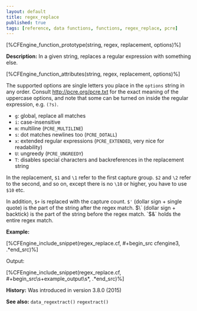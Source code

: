 ```yaml
---
layout: default
title: regex_replace
published: true
tags: [reference, data functions, functions, regex_replace, pcre]
---
```


[%CFEngine_function_prototype(string, regex, replacement, options)%]

**Description:** In a given string, replaces a regular expression with something else.

[%CFEngine_function_attributes(string, regex, replacement, options)%]

The supported options are single letters you place in the `options`
string in any order. Consult http://pcre.org/pcre.txt for the exact
meaning of the uppercase options, and note that some can be turned on
inside the regular expression, e.g. `(?s)`.

* `g`: global, replace all matches
* `i`: case-insensitive
* `m`: multiline (`PCRE_MULTILINE`)
* `s`: dot matches newlines too (`PCRE_DOTALL`)
* `x`: extended regular expressions (`PCRE_EXTENDED`, very nice for readability)
* `U`: ungreedy (`PCRE_UNGREEDY`)
* `T`: disables special characters and backreferences in the replacement string

In the replacement, `$1` and `\1` refer to the first capture group.
`$2` and `\2` refer to the second, and so on, except there is no `\10`
or higher, you have to use `$10` etc.

In addition, `$+` is replaced with the capture count. `$'` (dollar
sign + single quote) is the part of the string after the regex match.
$\` (dollar sign + backtick) is the part of the string before the
regex match. `$&` holds the entire regex match.

**Example:**

[%CFEngine_include_snippet(regex_replace.cf, #\+begin_src cfengine3, .*end_src)%]

Output:

[%CFEngine_include_snippet(regex_replace.cf, #\+begin_src\s+example_output\s*, .*end_src)%]

**History:** Was introduced in version 3.8.0 (2015)

**See also:** `data_regextract()` `regextract()`

